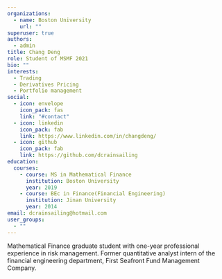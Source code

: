 ```yaml
---
organizations:
  - name: Boston University
    url: ""
superuser: true
authors:
  - admin
title: Chang Deng
role: Student of MSMF 2021
bio: ""
interests:
  - Trading
  - Derivatives Pricing
  - Portfolio management
social:
  - icon: envelope
    icon_pack: fas
    link: "#contact"
  - icon: linkedin
    icon_pack: fab
    link: https://www.linkedin.com/in/changdeng/
  - icon: github
    icon_pack: fab
    link: https://github.com/dcrainsailing
education:
  courses:
    - course: MS in Mathematical Finance
      institution: Boston University
      year: 2019
    - course: BEc in Finance(Financial Engineering)
      institution: Jinan University
      year: 2014
email: dcrainsailing@hotmail.com
user_groups:
  - ""
---
```

<!--StartFragment-->

Mathematical Finance graduate student with one-year professional experience in risk management. Former quantitative analyst intern of the financial engineering department, First Seafront Fund Management Company.

<!--EndFragment-->